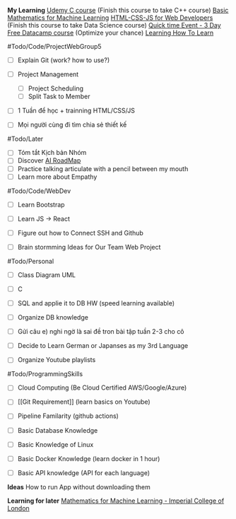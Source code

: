 **My Learning**
[Udemy C course](https://www.udemy.com/course/c-programming-for-beginners-/learn/lecture/8794278#overview) (Finish this course to take C++ course)
[Basic Mathematics for Machine Learning](https://youtube.com/playlist?list=PLRDl2inPrWQW1QSWhBU0ki-jq_uElkh2a&si=5yZfL9HV8MwYqB8N) 
[HTML-CSS-JS for Web Developers](https://www.coursera.org/learn/html-css-javascript-for-web-developers/home/week/3)  (Finish this course to take Data Science course)
[Quick time Event - 3 Day Free Datacamp course](https://app.datacamp.com/learn/courses/introduction-to-sql) (Optimize your chance)
[Learning How To Learn](https://www.coursera.org/learn/learning-how-to-learn/home/welcome)

#Todo/Code/ProjectWebGroup5 
- [ ] Explain Git (work? how to use?)
- [ ] Project Management
	- [ ] Project Scheduling
	- [ ] Split Task to Member
- [ ] 1 Tuần để học + trainning HTML/CSS/JS 
- [ ] Mọi người cùng đi tìm chia sẻ thiết kế


#Todo/Later
- [ ] Tóm tắt Kịch bản Nhóm 
- [ ] Discover [AI RoadMap](https://i.am.ai/roadmap/#note)
- [ ] Practice talking articulate with a pencil between my mouth
- [ ] Learn more about Empathy
 
#Todo/Code/WebDev
- [ ] Learn Bootstrap 
- [ ] Learn JS -> React
- [ ] Figure out how to Connect SSH and Github
- [ ] Brain stormming Ideas for Our Team Web Project
  

#Todo/Personal
- [ ] Class Diagram UML  
- [ ] C 
- [ ] SQL and applie it to DB HW (speed learning available)
- [ ] Organize DB knowledge 
- [ ] Gửi câu e) nghi ngờ là sai đề tron bài tập tuần 2-3 cho cô

- [ ] Decide to Learn German or Japanses as my 3rd Language 
- [ ] Organize Youtube playlists


#Todo/ProgrammingSkills
- [ ] Cloud Computing (Be Cloud Certified AWS/Google/Azure)
- [ ] [[Git Requirement]] (learn basics on Youtube)
- [ ] Pipeline Familarity (github actions)
- [ ] Basic Database Knowledge 
- [ ] Basic Knowledge of Linux
- [ ] Basic Docker Knowledge (learn docker in 1 hour)
- [ ] Basic API knowledge  (API for each language)


**Ideas**
How to run App without downloading them


**Learning for later**
[Mathematics for Machine Learning - Imperial College of London](https://www.coursera.org/specializations/mathematics-machine-learning?myLearningTab=IN_PROGRESS)

